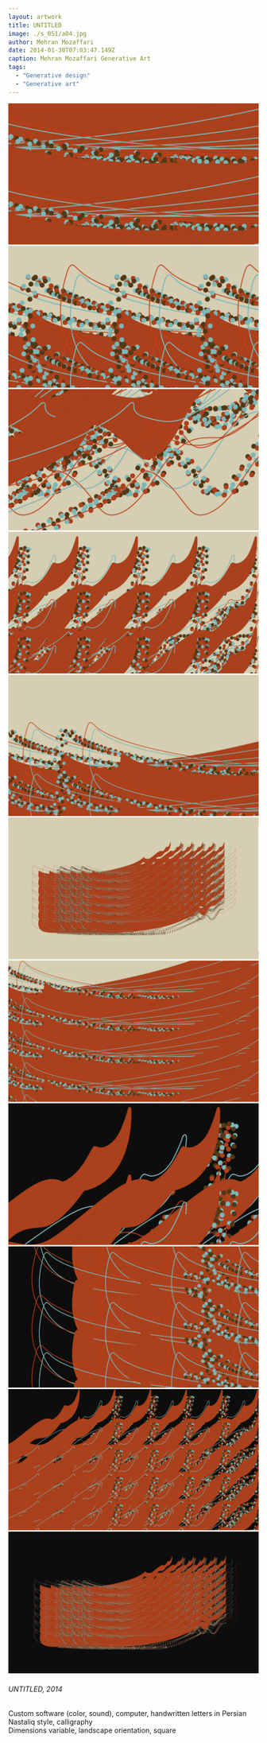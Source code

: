 ```yaml
---
layout: artwork
title: UNTITLED
image: ./s_051/a04.jpg
author: Mehran Mozaffari
date: 2014-01-30T07:03:47.149Z
caption: Mehran Mozaffari Generative Art
tags: 
  - "Generative design"
  - "Generative art"
---
```


![UNTITLED - Mehran Mozaffari Generative Art](./s_051/a01.jpg)
![UNTITLED - Mehran Mozaffari Generative Art](./s_051/a02.jpg)
![UNTITLED - Mehran Mozaffari Generative Art](./s_051/a03.jpg)
![UNTITLED - Mehran Mozaffari Generative Art](./s_051/a04.jpg)
![UNTITLED - Mehran Mozaffari Generative Art](./s_051/a05.jpg) 
![UNTITLED - Mehran Mozaffari Generative Art](./s_051/a06.jpg)
![UNTITLED - Mehran Mozaffari Generative Art](./s_051/a07.jpg)
![UNTITLED - Mehran Mozaffari Generative Art](./s_051/a08.jpg)
![UNTITLED - Mehran Mozaffari Generative Art](./s_051/a09.jpg)
![UNTITLED - Mehran Mozaffari Generative Art](./s_051/a10.jpg)
![UNTITLED - Mehran Mozaffari Generative Art](./s_051/a11.jpg)


###### UNTITLED, 2014
Custom software (color, sound), computer, handwritten letters in Persian Nastaliq style, calligraphy <br>
Dimensions variable, landscape orientation, square
